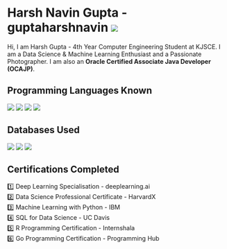 # Harsh Navin Gupta - guptaharshnavin  [<img src="https://img.shields.io/badge/linkedin-%230077B5.svg?&style=for-the-badge&logo=linkedin&logoColor=white" />](https://www.linkedin.com/in/harsh-gupta-b24a93185/)
Hi, I am Harsh Gupta - 4th Year Computer Engineering Student at KJSCE. I am a Data Science & Machine Learning Enthusiast and a Passionate Photographer. I am also an **Oracle Certified Associate Java Developer (OCAJP)**.

## Programming Languages Known
<img src="https://img.shields.io/badge/python-%233776AB.svg?&style=flat-square&logo=python&logoColor=white" /> <img src="https://img.shields.io/badge/r-%23276DC3.svg?&style=for-the-badge&logo=r&logoColor=white" /> <img src="https://img.shields.io/badge/java-%23ED8B00.svg?&style=for-the-badge&logo=java&logoColor=white" /> <img src="https://img.shields.io/badge/go-%2300ADD8.svg?&style=for-the-badge&logo=go&logoColor=white" /> 

## Databases Used
<img src="https://img.shields.io/badge/mysql-%2300f.svg?&style=for-the-badge&logo=mysql&logoColor=white" /> <img src="https://img.shields.io/badge/postgres-%23316192.svg?&style=for-the-badge&logo=postgresql&logoColor=white" /> <img src="https://img.shields.io/badge/sqlite-%2307405e.svg?&style=for-the-badge&logo=sqlite&logoColor=white" />

## Certifications Completed
:one: Deep Learning Specialisation - deeplearning.ai<br>
:two: Data Science Professional Certificate - HarvardX<br>
:three: Machine Learning with Python - IBM<br>
:four: SQL for Data Science - UC Davis<br>
:five: R Programming Certification - Internshala<br>
:six: Go Programming Certification - Programming Hub
